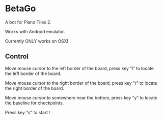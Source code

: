 # BetaGo
A bot for Piano Tiles 2.

Works with Android emulator.

Currently ONLY works on OSX!

## Control

Move mouse cursor to the left border of the board, press key "l" to locate the left border of the board.

Move mouse cursor to the right border of the board, press key "r" to locate the right border of the board.

Move mouse cursor to somewhere near the bottom, press key "y" to locate the baseline for checkpoints.

Press key "s" to start !
